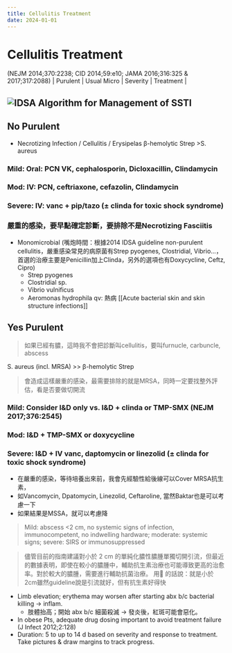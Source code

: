 ```yaml
---
title: Cellulitis Treatment
date: 2024-01-01
---
```

# Cellulitis Treatment

(NEJM 2014;370:2238; CID 2014;59:e10; JAMA 2016;316:325 & 2017;317:2088)
| Purulent | Usual Micro | Severity | Treatment |

## ![IDSA Algorithm for Management of SSTI](https://i.imgur.com/JahzGmi.png)

## No Purulent
* Necrotizing Infection / Cellulitis / Erysipelas
β-hemolytic Strep >S. aureus

### Mild: Oral: PCN VK, cephalosporin, Dicloxacillin, Clindamycin
### Mod: IV: PCN, ceftriaxone, cefazolin, Clindamycin
### Severe: IV: vanc + pip/tazo (± clinda for toxic shock syndrome)
### 嚴重的感染，要早點確定診斷，要排除不是Necrotizing Fasciitis
* Monomicrobial  (嘴炮時間：根據2014 IDSA guideline non-purulent cellulitis，嚴重感染常見的病原菌有Strep pyogenes, Clostridial, Vibrio...，首選的治療主要是Penicillin加上Clinda，另外的選項也有Doxycycline, Ceftz, Cipro)
	* Strep pyogenes
	* Clostridial sp.
	* Vibrio vulnificus
	* Aeromonas hydrophila
qv: 熱病 [[Acute bacterial skin and skin structure infections]]
## Yes Purulent
> 如果已經有膿，這時我不會把診斷叫cellulitis，要叫furnucle, carbuncle, abscess

 S. aureus (incl. MRSA) >> β-hemolytic Strep 
> 會造成這樣嚴重的感染，最需要排除的就是MRSA，同時一定要找整外評估，看是否要做切開流

### Mild: Consider I&D only vs. I&D + clinda or TMP-SMX (NEJM 2017;376:2545)
### Mod: I&D + TMP-SMX or doxycycline
### Severe: I&D + IV vanc, daptomycin or linezolid (± clinda for toxic shock syndrome)
* 在嚴重的感染，等待培養出來前，我會先經驗性給後線可以Cover MRSA抗生素，
* 如Vancomycin, Dpatomycin, Linezolid, Ceftaroline, 當然Baktar也是可以考慮一下
* 如果結果是MSSA，就可以考慮降

> Mild: abscess <2 cm, no systemic signs of infection, immunocompetent, no indwelling hardware;
> moderate: systemic signs;
> severe: SIRS or immunosuppressed


> 儘管目前的指南建議對小於 2 cm 的單純化膿性膿腫單獨切開引流，但最近的數據表明，即使在較小的膿腫中，輔助抗生素治療也可能導致更高的治愈率。對於較大的膿腫，需要進行輔助抗菌治療。
> 用🦎 的話說：就是小於2cm雖然guideline說是引流就好，但有抗生素好得快

* Limb elevation; erythema may worsen after starting abx b/c bacterial killing → inflam.
	* 肢體抬高；開始 abx b/c 細菌殺滅 → 發炎後，紅斑可能會惡化。
* In obese Pts, adequate drug dosing important to avoid treatment failure (J Infect 2012;2:128)
* Duration: 5 to up to 14 d based on severity and response to treatment. Take pictures & draw margins to track progress.
